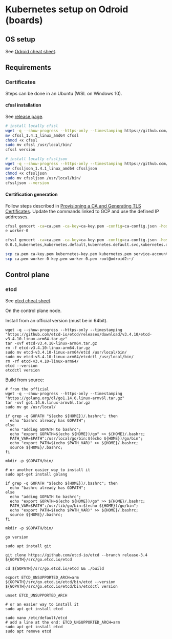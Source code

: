 # Kubernetes setup on Odroid (boards)

## OS setup

See [Odroid cheat sheet](https://github.com/devpro/everyday-cheatsheets/blob/master/docs/sbd.md#odroid).

## Requirements

### Certificates

Steps can be done in an Ubuntu (WSL on Windows 10).

#### cfssl installation

See [release page](https://github.com/cloudflare/cfssl/releases).

```bash
# install locally cfssl
wget -q --show-progress --https-only --timestamping https://github.com/cloudflare/cfssl/releases/download/v1.4.1/cfssl_1.4.1_linux_amd64
mv cfssl_1.4.1_linux_amd64 cfssl
chmod +x cfssl
sudo mv cfssl /usr/local/bin/
cfssl version

# install locally cfssljson
wget -q --show-progress --https-only --timestamping https://github.com/cloudflare/cfssl/releases/download/v1.4.1/cfssljson_1.4.1_linux_amd64
mv cfssljson_1.4.1_linux_amd64 cfssljson
chmod +x cfssljson
sudo mv cfssljson /usr/local/bin/
cfssljson --version
```

#### Certification generation

Follow steps described in [Provisioning a CA and Generating TLS Certificates](https://github.com/kelseyhightower/kubernetes-the-hard-way/blob/master/docs/04-certificate-authority.md). Update the commands linked to GCP and use the defined IP addresses.

```bash
cfssl gencert -ca=ca.pem -ca-key=ca-key.pem -config=ca-config.json -hostname=worker-0,192.168.86.142,10.0.0.2 -profile=kubernetes worker-0-csr.json | cfssljson -bar
e worker-0

cfssl gencert -ca=ca.pem -ca-key=ca-key.pem -config=ca-config.json -hostname=10.32.0.1,10.240.0.10,10.240.0.11,10.240.0.12,10.0.0.1,192.168.86.139,127.
0.0.1,kubernetes,kubernetes.default,kubernetes.default.svc,kubernetes.default.svc.cluster,kubernetes.svc.cluster.local -profile=kubernetes kubernetes-csr.json | cfssljson -bare kubernetes

scp ca.pem ca-key.pem kubernetes-key.pem kubernetes.pem service-account-key.pem service-account.pem root@odroid1:~/
scp ca.pem worker-0-key.pem worker-0.pem root@odroid2:~/
```

## Control plane

### etcd

See [etcd cheat sheet](https://github.com/devpro/everyday-cheatsheets/edit/master/docs/etcd.md).

On the control plane node.

Install from an official version (must be in 64bit).

```
wget -q --show-progress --https-only --timestamping "https://github.com/etcd-io/etcd/releases/download/v3.4.10/etcd-v3.4.10-linux-arm64.tar.gz"
tar -xvf etcd-v3.4.10-linux-arm64.tar.gz
rm -f etcd-v3.4.10-linux-arm64.tar.gz
sudo mv etcd-v3.4.10-linux-arm64/etcd /usr/local/bin/
sudo mv etcd-v3.4.10-linux-arm64/etcdctl /usr/local/bin/
rm -rf etcd-v3.4.10-linux-arm64/
etcd --version
etcdctl version
```

Build from source:

```
# from the official
wget -q --show-progress --https-only --timestamping "https://golang.org/dl/go1.14.6.linux-armv6l.tar.gz"
tar -xvf go1.14.6.linux-armv6l.tar.gz
sudo mv go /usr/local/

if grep -q GOPATH "$(echo ${HOME})/.bashrc"; then 
  echo "bashrc already has GOPATH";
else
  echo "adding GOPATH to bashrc";
  echo "export GOPATH=$(echo ${HOME})/go" >> ${HOME}/.bashrc;
  PATH_VAR=$PATH":/usr/local/go/bin:$(echo ${HOME})/go/bin";
  echo "export PATH=$(echo $PATH_VAR)" >> ${HOME}/.bashrc;
  source ${HOME}/.bashrc;
fi

mkdir -p $GOPATH/bin/

# or another easier way to install it
sudo apt-get install golang

if grep -q GOPATH "$(echo ${HOME})/.bashrc"; then 
  echo "bashrc already has GOPATH";
else
  echo "adding GOPATH to bashrc";
  echo "export GOPATH=$(echo ${HOME})/go" >> ${HOME}/.bashrc;
  PATH_VAR=$PATH":/usr/lib/go/bin:$(echo ${HOME})/go/bin";
  echo "export PATH=$(echo $PATH_VAR)" >> ${HOME}/.bashrc;
  source ${HOME}/.bashrc;
fi

mkdir -p $GOPATH/bin/

go version

sudo apt install git

git clone https://github.com/etcd-io/etcd --branch release-3.4 ${GOPATH}/src/go.etcd.io/etcd

cd ${GOPATH}/src/go.etcd.io/etcd && ./build

export ETCD_UNSUPPORTED_ARCH=arm
${GOPATH}/src/go.etcd.io/etcd/bin/etcd --version
${GOPATH}/src/go.etcd.io/etcd/bin/etcdctl version

unset ETCD_UNSUPPORTED_ARCH
  
# or an easier way to install it
sudo apt-get install etcd

sudo nano /etc/default/etcd
# add a line at the end: ETCD_UNSUPPORTED_ARCH=arm
sudo apt-get install etcd
sudo apt remove etcd
```
